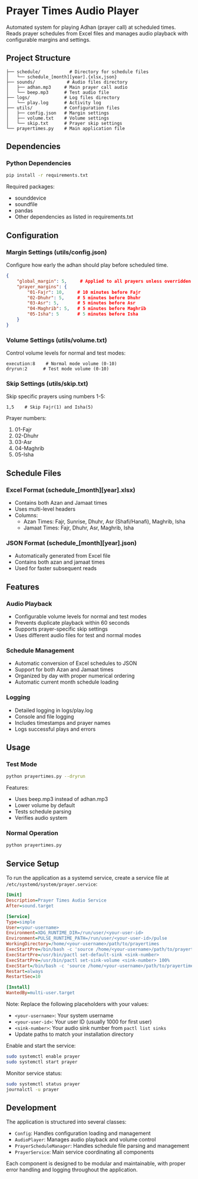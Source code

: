 # Prayer Times Audio Player

Automated system for playing Adhan (prayer call) at scheduled times. Reads prayer schedules from Excel files and manages audio playback with configurable margins and settings.

## Project Structure
```
├── schedule/           # Directory for schedule files
│   └── schedule_[month][year].{xlsx,json}
├── sounds/            # Audio files directory
│   ├── adhan.mp3     # Main prayer call audio
│   └── beep.mp3      # Test audio file
├── logs/             # Log files directory
│   └── play.log      # Activity log
├── utils/            # Configuration files
│   ├── config.json   # Margin settings
│   ├── volume.txt    # Volume settings
│   └── skip.txt      # Prayer skip settings
└── prayertimes.py    # Main application file
```

## Dependencies

### Python Dependencies
```bash
pip install -r requirements.txt
```

Required packages:
- sounddevice
- soundfile
- pandas
- Other dependencies as listed in requirements.txt

## Configuration

### Margin Settings (utils/config.json)
Configure how early the adhan should play before scheduled time.

```json
{
    "global_margin": 5,     # Applied to all prayers unless overridden
    "prayer_margins": {
        "01-Fajr": 10,     # 10 minutes before Fajr
        "02-Dhuhr": 5,     # 5 minutes before Dhuhr
        "03-Asr": 5,       # 5 minutes before Asr
        "04-Maghrib": 5,   # 5 minutes before Maghrib
        "05-Isha": 5       # 5 minutes before Isha
    }
}
```

### Volume Settings (utils/volume.txt)
Control volume levels for normal and test modes:
```
execution:8    # Normal mode volume (0-10)
dryrun:2      # Test mode volume (0-10)
```

### Skip Settings (utils/skip.txt)
Skip specific prayers using numbers 1-5:
```
1,5    # Skip Fajr(1) and Isha(5)
```

Prayer numbers:
1. 01-Fajr
2. 02-Dhuhr
3. 03-Asr
4. 04-Maghrib
5. 05-Isha

## Schedule Files

### Excel Format (schedule_[month][year].xlsx)
- Contains both Azan and Jamaat times
- Uses multi-level headers
- Columns:
  - Azan Times: Fajr, Sunrise, Dhuhr, Asr (Shafi/Hanafi), Maghrib, Isha
  - Jamaat Times: Fajr, Dhuhr, Asr, Maghrib, Isha

### JSON Format (schedule_[month][year].json)
- Automatically generated from Excel file
- Contains both azan and jamaat times
- Used for faster subsequent reads

## Features

### Audio Playback
- Configurable volume levels for normal and test modes
- Prevents duplicate playback within 60 seconds
- Supports prayer-specific skip settings
- Uses different audio files for test and normal modes

### Schedule Management
- Automatic conversion of Excel schedules to JSON
- Support for both Azan and Jamaat times
- Organized by day with proper numerical ordering
- Automatic current month schedule loading

### Logging
- Detailed logging in logs/play.log
- Console and file logging
- Includes timestamps and prayer names
- Logs successful plays and errors

## Usage

### Test Mode
```bash
python prayertimes.py --dryrun
```
Features:
- Uses beep.mp3 instead of adhan.mp3
- Lower volume by default
- Tests schedule parsing
- Verifies audio system

### Normal Operation
```bash
python prayertimes.py
```

## Service Setup
To run the application as a systemd service, create a service file at `/etc/systemd/system/prayer.service`:

```ini
[Unit]
Description=Prayer Times Audio Service
After=sound.target

[Service]
Type=simple
User=<your-username>
Environment=XDG_RUNTIME_DIR=/run/user/<your-user-id>
Environment=PULSE_RUNTIME_PATH=/run/user/<your-user-id>/pulse
WorkingDirectory=/home/<your-username>/path/to/prayertimes
ExecStartPre=/bin/bash -c 'source /home/<your-username>/path/to/prayertimes/.env/bin/activate'
ExecStartPre=/usr/bin/pactl set-default-sink <sink-number>
ExecStartPre=/usr/bin/pactl set-sink-volume <sink-number> 100%
ExecStart=/bin/bash -c 'source /home/<your-username>/path/to/prayertimes/.env/bin/activate && python3 prayertimes.py'
Restart=always
RestartSec=10

[Install]
WantedBy=multi-user.target
```

Note: Replace the following placeholders with your values:
- `<your-username>`: Your system username
- `<your-user-id>`: Your user ID (usually 1000 for first user)
- `<sink-number>`: Your audio sink number from `pactl list sinks`
- Update paths to match your installation directory

Enable and start the service:
```bash
sudo systemctl enable prayer
sudo systemctl start prayer
```

Monitor service status:
```bash
sudo systemctl status prayer
journalctl -u prayer
```

## Development

The application is structured into several classes:
- `Config`: Handles configuration loading and management
- `AudioPlayer`: Manages audio playback and volume control
- `PrayerScheduleManager`: Handles schedule file parsing and management
- `PrayerService`: Main service coordinating all components

Each component is designed to be modular and maintainable, with proper error handling and logging throughout the application.